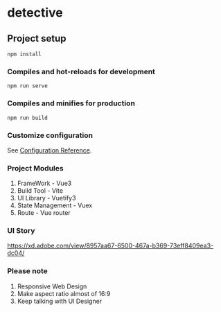# detective   

## Project setup   
```
npm install
```

### Compiles and hot-reloads for development
```
npm run serve
```

### Compiles and minifies for production
```
npm run build
```

### Customize configuration
See [Configuration Reference](https://cli.vuejs.org/config/).

### Project Modules
1.  FrameWork - Vue3
2.  Build Tool - Vite
3.  UI Library - Vuetify3
4.  State Management - Vuex
5.  Route - Vue router

### UI Story
https://xd.adobe.com/view/8957aa67-6500-467a-b369-73eff8409ea3-dc04/

### Please note
1. Responsive Web Design
2. Make aspect ratio almost of 16:9
3. Keep talking with UI Designer
